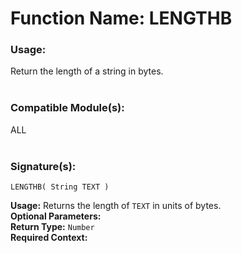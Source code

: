 # Function Name: LENGTHB

### Usage:
Return the length of a string in bytes.
<br><br>

### Compatible Module(s):
ALL
<br><br>

### Signature(s):

```
LENGTHB( String TEXT )
```
**Usage:** Returns the length of `TEXT` in units of bytes.<br>
**Optional Parameters:**<br>
**Return Type:** `Number`<br>
**Required Context:**<br>
<br>